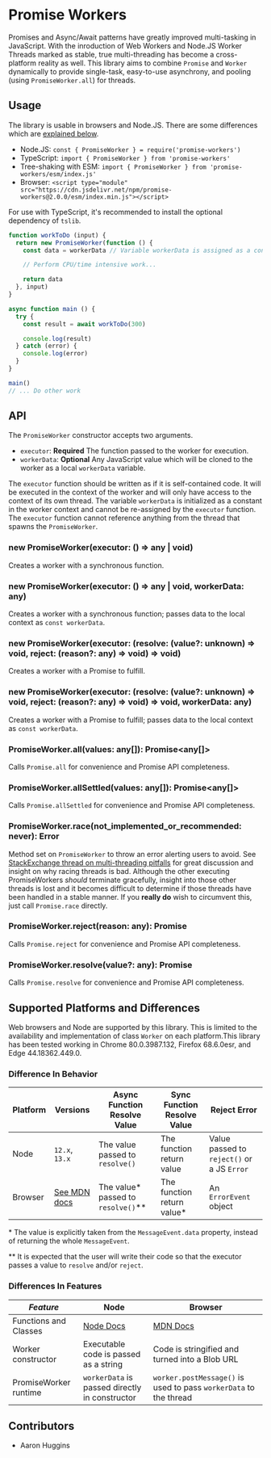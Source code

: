 # Promise Workers

Promises and Async/Await patterns have greatly improved multi-tasking in JavaScript. With the inroduction of Web Workers and Node.JS Worker Threads marked as stable, true multi-threading has become a cross-platform reality as well. This library aims to combine `Promise` and `Worker` dynamically to provide single-task, easy-to-use asynchrony, and pooling (using `PromiseWorker.all`) for threads.

## Usage

The library is usable in browsers and Node.JS. There are some differences which are [explained below](#supported-platforms-and-differences).

- Node.JS: `const { PromiseWorker } = require('promise-workers')`
- TypeScript: `import { PromiseWorker } from 'promise-workers'`
- Tree-shaking with ESM: `import { PromiseWorker } from 'promise-workers/esm/index.js'`
- Browser: `<script type="module" src="https://cdn.jsdelivr.net/npm/promise-workers@2.0.0/esm/index.min.js"></script>`

For use with TypeScript, it's recommended to install the optional dependency of `tslib`.

```javascript
function workToDo (input) {
  return new PromiseWorker(function () {
    const data = workerData // Variable workerData is assigned as a constant in the worker context.

    // Perform CPU/time intensive work...

    return data
  }, input)
}

async function main () {
  try {
    const result = await workToDo(300)

    console.log(result)
  } catch (error) {
    console.log(error)
  }
}

main()
// ... Do other work
```

## API

The `PromiseWorker` constructor accepts two arguments.
- `executor`: **Required** The function passed to the worker for execution.
- `workerData`: **Optional** Any JavaScript value which will be cloned to the worker as a local `workerData` variable.

The `executor` function should be written as if it is self-contained code. It will be executed in the context of the worker and will only have access to the context of its own thread. The variable `workerData` is initialized as a constant in the worker context and cannot be re-assigned by the `executor` function. The `executor` function cannot reference anything from the thread that spawns the `PromiseWorker`.

### new PromiseWorker(executor: () => any | void)

Creates a worker with a synchronous function.

### new PromiseWorker(executor: () => any | void, workerData: any)

Creates a worker with a synchronous function; passes data to the local context as `const workerData`.

### new PromiseWorker(executor: (resolve: (value?: unknown) => void, reject: (reason?: any) => void) => void)

Creates a worker with a Promise to fulfill.

### new PromiseWorker(executor: (resolve: (value?: unknown) => void, reject: (reason?: any) => void) => void, workerData: any)

Creates a worker with a Promise to fulfill; passes data to the local context as `const workerData`.

### PromiseWorker.all(values: any[]): Promise<any[]>

Calls `Promise.all` for convenience and Promise API completeness.

### PromiseWorker.allSettled(values: any[]): Promise<any[]>

Calls `Promise.allSettled` for convenience and Promise API completeness.

### PromiseWorker.race(not_implemented_or_recommended: never): Error

Method set on `PromiseWorker` to throw an error alerting users to avoid. See [StackExchange thread on multi-threading pitfalls](https://softwareengineering.stackexchange.com/questions/81003/how-to-explain-why-multi-threading-is-difficult) for great discussion and insight on why racing threads is bad. Although the other executing PromiseWorkers *should* terminate gracefully, insight into those other threads is lost and it becomes difficult to determine if those threads have been handled in a stable manner. If you **really do** wish to circumvent this, just call `Promise.race` directly.

### PromiseWorker.reject(reason: any): Promise<never>

Calls `Promise.reject` for convenience and Promise API completeness.

### PromiseWorker.resolve(value?: any): Promise<any>

Calls `Promise.resolve` for convenience and Promise API completeness.

## Supported Platforms and Differences

Web browsers and Node are supported by this library. This is limited to the availability and implementation of class `Worker` on each platform.This library has been tested working in Chrome 80.0.3987.132, Firefox 68.6.0esr, and Edge 44.18362.449.0.

### Difference In Behavior
|Platform|Versions|Async Function Resolve Value|Sync Function Resolve Value|Reject Error|
|--------|--------|----------------------------|---------------------------|------------|
|Node|`12.x`, `13.x`|The value passed to `resolve()`|The function return value|Value passed to `reject()` or a JS `Error`|
|Browser|[See MDN docs](https://developer.mozilla.org/en-US/docs/Web/API/Worker/Worker)|The value\* passed to `resolve()`\*\*|The function return value\*|An `ErrorEvent` object|

\* The value is explicitly taken from the `MessageEvent.data` property, instead of returning the whole `MessageEvent`.

\*\* It is expected that the user will write their code so that the executor passes a value to `resolve` and/or `reject`.

### Differences In Features
|*Feature*|Node|Browser|
|---------|----|-------|
|Functions and Classes|[Node Docs](https://nodejs.org/api/worker_threads.html#worker_threads_class_worker)|[MDN Docs](https://developer.mozilla.org/en-US/docs/Web/API/Web_Workers_API/Functions_and_classes_available_to_workers)|
|Worker constructor|Executable code is passed as a string|Code is stringified and turned into a Blob URL|
|PromiseWorker runtime|`workerData` is passed directly in constructor|`worker.postMessage()` is used to pass `workerData` to the thread|

## Contributors

- Aaron Huggins
